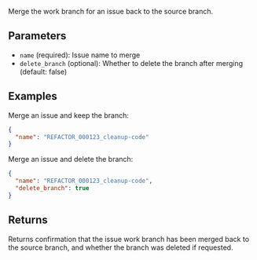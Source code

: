 Merge the work branch for an issue back to the source branch.

## Parameters

- `name` (required): Issue name to merge
- `delete_branch` (optional): Whether to delete the branch after merging (default: false)

## Examples

Merge an issue and keep the branch:
```json
{
  "name": "REFACTOR_000123_cleanup-code"
}
```

Merge an issue and delete the branch:
```json
{
  "name": "REFACTOR_000123_cleanup-code",
  "delete_branch": true
}
```

## Returns

Returns confirmation that the issue work branch has been merged back to the source branch, and whether the branch was deleted if requested.